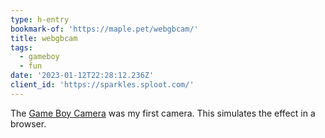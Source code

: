 ```yaml
---
type: h-entry
bookmark-of: 'https://maple.pet/webgbcam/'
title: webgbcam
tags:
  - gameboy
  - fun
date: '2023-01-12T22:28:12.236Z'
client_id: 'https://sparkles.sploot.com/'
---
```


The [Game Boy Camera](https://en.wikipedia.org/wiki/Game_Boy_Camera) was my first camera. This simulates the effect in a browser.